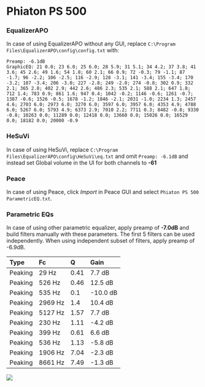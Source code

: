 # Phiaton PS 500

### EqualizerAPO
In case of using EqualizerAPO without any GUI, replace `C:\Program Files\EqualizerAPO\config\config.txt`
with:
```
Preamp: -6.1dB
GraphicEQ: 21 0.0; 23 6.0; 25 6.0; 28 5.9; 31 5.1; 34 4.2; 37 3.8; 41 3.6; 45 2.6; 49 1.6; 54 1.8; 60 2.1; 66 0.9; 72 -0.3; 79 -1.1; 87 -1.7; 96 -2.2; 106 -2.5; 116 -2.9; 128 -3.1; 141 -3.4; 155 -3.4; 170 -3.2; 187 -3.4; 206 -3.0; 227 -2.8; 249 -2.0; 274 -0.8; 302 0.9; 332 2.1; 365 2.8; 402 2.9; 442 2.6; 486 2.3; 535 2.1; 588 2.1; 647 1.8; 712 1.4; 783 0.9; 861 1.6; 947 0.4; 1042 -0.2; 1146 -0.6; 1261 -0.7; 1387 -0.6; 1526 -0.5; 1678 -1.2; 1846 -2.1; 2031 -1.0; 2234 1.3; 2457 4.6; 2703 6.0; 2973 6.0; 3270 6.0; 3597 6.0; 3957 6.0; 4353 4.9; 4788 6.0; 5267 6.0; 5793 4.9; 6373 2.9; 7010 2.2; 7711 0.3; 8482 -0.8; 9330 -0.8; 10263 0.0; 11289 0.0; 12418 0.0; 13660 0.0; 15026 0.0; 16529 0.0; 18182 0.0; 20000 -0.9
```

### HeSuVi
In case of using HeSuVi, replace `C:\Program Files\EqualizerAPO\config\HeSuVi\eq.txt` and omit `Preamp:
-6.1dB` and instead set Global volume in the UI for both channels to **-61**

### Peace
In case of using Peace, click *Import* in Peace GUI and select `Phiaton PS 500 ParametricEQ.txt`.

### Parametric EQs
In case of using other parametric equalizer, apply preamp of **-7.0dB** and build filters manually
with these parameters. The first 5 filters can be used independently.
When using independent subset of filters, apply preamp of -6.9dB.

| Type    | Fc      |    Q | Gain     |
|:--------|:--------|:-----|:---------|
| Peaking | 29 Hz   | 0.41 | 7.7 dB   |
| Peaking | 526 Hz  | 0.46 | 12.5 dB  |
| Peaking | 535 Hz  | 0.1  | -10.0 dB |
| Peaking | 2969 Hz | 1.4  | 10.4 dB  |
| Peaking | 5127 Hz | 1.57 | 7.7 dB   |
| Peaking | 230 Hz  | 1.11 | -4.2 dB  |
| Peaking | 399 Hz  | 0.61 | 6.6 dB   |
| Peaking | 536 Hz  | 1.13 | -5.8 dB  |
| Peaking | 1906 Hz | 7.04 | -2.3 dB  |
| Peaking | 8661 Hz | 7.49 | -1.3 dB  |

![](https://raw.githubusercontent.com/jaakkopasanen/AutoEq/master/results/headphonecom/sbaf-serious/Phiaton%20PS%20500/Phiaton%20PS%20500.png)